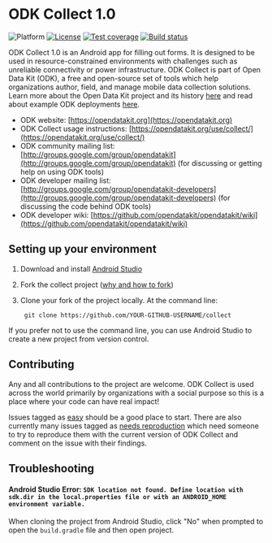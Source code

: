 # ODK Collect 1.0
![Platform](https://img.shields.io/badge/platform-Android-blue.svg)
[![License](https://img.shields.io/badge/license-Apache%202.0-blue.svg)](https://opensource.org/licenses/Apache-2.0)
[![Test coverage](https://img.shields.io/codeclimate/coverage/github/opendatakit/collect.svg)](https://codeclimate.com/github/opendatakit/collect/issues)
[![Build status](https://circleci.com/gh/opendatakit/collect.svg?style=shield&circle-token=:circle-token)](https://circleci.com/gh/opendatakit/collect)

ODK Collect 1.0 is an Android app for filling out forms. It is designed to be used in resource-constrained environments with challenges such as unreliable connectivity or power infrastructure. ODK Collect is part of Open Data Kit (ODK), a free and open-source set of tools which help organizations author, field, and manage mobile data collection solutions. Learn more about the Open Data Kit project and its history [here](https://opendatakit.org/about/) and read about example ODK deployments [here](https://opendatakit.org/about/deployments/).

* ODK website: [https://opendatakit.org](https://opendatakit.org)
* ODK Collect usage instructions: [https://opendatakit.org/use/collect/](https://opendatakit.org/use/collect/)
* ODK community mailing list: [http://groups.google.com/group/opendatakit](http://groups.google.com/group/opendatakit) (for discussing or getting help on using ODK tools)
* ODK developer mailing list: [http://groups.google.com/group/opendatakit-developers](http://groups.google.com/group/opendatakit-developers) (for discussing the code behind ODK tools)
* ODK developer wiki: [https://github.com/opendatakit/opendatakit/wiki](https://github.com/opendatakit/opendatakit/wiki)

## Setting up your environment

1. Download and install [Android Studio](https://developer.android.com/studio/index.html) 

2. Fork the collect project ([why and how to fork](https://help.github.com/articles/fork-a-repo/))

3. Clone your fork of the project locally. At the command line:

        git clone https://github.com/YOUR-GITHUB-USERNAME/collect

 If you prefer not to use the command line, you can use Android Studio to create a new project from version control. 
 
## Contributing
Any and all contributions to the project are welcome. ODK Collect is used across the world primarily by organizations with a social purpose so this is a place where your code can have real impact!

Issues tagged as [easy](https://github.com/opendatakit/collect/issues?q=is%3Aissue+is%3Aopen+label%3Aeasy) should be a good place to start. There are also currently many issues tagged as [needs reproduction](https://github.com/opendatakit/collect/issues?q=is%3Aissue+is%3Aopen+label%3A%22needs+reproduction%22) which need someone to try to reproduce them with the current version of ODK Collect and comment on the issue with their findings.

## Troubleshooting
#### Android Studio Error: `SDK location not found. Define location with sdk.dir in the local.properties file or with an ANDROID_HOME environment variable.`
When cloning the project from Android Studio, click "No" when prompted to open the `build.gradle` file and then open project.
